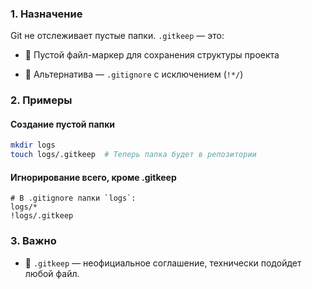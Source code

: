 ### **1. Назначение**

Git не отслеживает пустые папки. `.gitkeep` — это:

- 📌 Пустой файл-маркер для сохранения структуры проекта

- 🔧 Альтернатива — `.gitignore` с исключением (`!*/`)


### **2. Примеры**

#### **Создание пустой папки**

```bash
mkdir logs  
touch logs/.gitkeep  # Теперь папка будет в репозитории  
```
#### **Игнорирование всего, кроме .gitkeep**

```plaintext
# В .gitignore папки `logs`:  
logs/*  
!logs/.gitkeep  

```
### **3. Важно**

- 🔄 `.gitkeep` — неофициальное соглашение, технически подойдет любой файл.